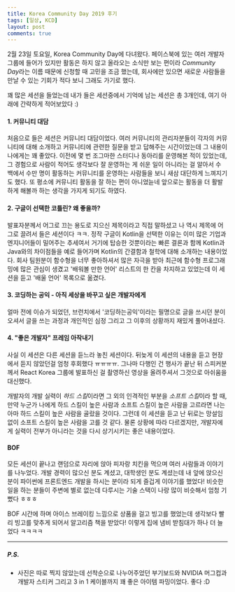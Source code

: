 ```yaml
---
title: Korea Community Day 2019 후기
tags: [일상, KCD]
layout: post
comments: true
---
```


2월 23일 토요일, Korea Community Day에 다녀왔다. 페이스북에 있는 여러 개발자 그룹에 들어가 있지만 활동은 하지 않고 올라오는 소식만 보는 편이라 *Community Day*라는 이름 때문에 신청할 때 고민을 조금 했는데, 회사에만 있으면 새로운 사람들을 만날 수 있는 기회가 적다 보니 그래도 가기로 했다.


꽤 많은 세션을 들었는데 내가 들은 세션중에서 기억에 남는 세션은 총 3개인데, 여기 아래에 간략하게 적어보았다 :)

#### 1. 커뮤니티 대담

처음으로 들은 세션은 커뮤니티 대담이었다. 여러 커뮤니티의 관리자분들이 각자의 커뮤니티에 대해 소개하고 커뮤니티에 관련한 질문을 받고 답해주는 시간이었는데 그 내용이 나에게는 꽤 좋았다. 이전에 몇 번 조그마한 스터디나 동아리를 운영해본 적이 있었는데, 그 경험으로 사람이 적어도 생각보다 잘 운영하는 게 쉬운 일이 아니라는 걸 알아서 수 백에서 수만 명이 활동하는 커뮤니티를 운영하는 사람들을 보니 새삼 대단하게 느껴지기도 했다. 또 평소에 커뮤니티 활동을 잘 하는 편이 아니었늗네 앞으로는 활동을 더 활발하게 해볼까 하는 생각을 가지게 되기도 하였다.


#### 2. 구글이 선택한 코틀린? 왜 좋을까?

발표자분께서 어그로 끄는 용도로 지으신 제목이라고 직접 말하셨고 나 역시 제목에 어그로 끌려서 들은 세션이다 ㅋㅋ. 정작 구글이 Kotlin을 선택한 이유는 이미 많은 기업과 엔지니어들이 밀어주는 추세여서 거기에 탑승한 것뿐이라는 빠른 결론과 함께 Kotlin과 Java와의 차이점들을 예로 들어가며 Kotlin의 간결함과 철학에 대해 소개하는 내용이었다. 회사 팀원분이 함수형을 너무 좋아하셔서 많은 자극을 받아 최근에 함수형 프로그래밍에 많은 관심이 생겼고 '배워볼 만한 언어' 리스트의 한 칸을 차지하고 있었는데 이 세션을 듣고 '배울 언어' 목록으로 옮겼다.

#### 3. 코딩하는 공익 - 아직 세상을 바꾸고 싶은 개발자에게

얼마 전에 이슈가 되었던, 브런치에서 '코딩하는공익'이라는 필명으로 글을 쓰시던 분이 오셔서 글을 쓰는 과정과 개인적인 심정 그리고 그 이후의 상황까지 재밌게 풀어내셨다.


#### 4. "좋은 개발자" 프레임 아작내기

사실 이 세션은 다른 세션을 듣느라 놓친 세션이다. 뒤늦게 이 세션의 내용을 듣고 현장에서 듣지 않았던걸 엄청 후회했다 ㅠㅠㅠㅠ. 그나마 다행인 건 행사가 끝난 뒤 스피커분께서 React Korea 그룹에 발표하신 걸 촬영하신 영상을 올려주셔서 그것으로 아쉬움을 대신했다.

개발자의 개발 실력이 *하드 스킬*이라면 그 외의 인격적인 부분을 *소프트 스킬*이라 할 때, 만약 누군가 나에게 하드 스킬이 높은 사람과 소프트 스킬이 높은 사람을 고르라면 나는 아마 하드 스킬이 높은 사람을 골랐을 것이다.
그런데 이 세션을 듣고 난 뒤로는 망설임 없이 소프트 스킬이 높은 사람을 고를 것 같다. 물론 상황에 따라 다르겠지만, 개발자에게 실력이 전부가 아니라는 것을 다시 상기시키는 좋은 내용이었다.


#### BOF

모든 세션이 끝나고 랜덤으로 자리에 앉아 피자랑 치킨을 먹으며 여러 사람들과 이야기를 나누었다. 개발 경력이 많으신 분도 계셨고, 대학생인 분도 계셨는데 내 앞에 앉으신 분이 파이썬에 프론트엔드 개발을 하시는 분이라 되게 즐겁게 이야기를 했었다! 비슷한 일을 하는 분들이 주변에 별로 없는데 다루시는 기술 스택이 나랑 많이 비슷해서 엄청 기뻤다 ㅎㅎㅎ

BOF 시간에 하며 아이스 브레이킹 느낌으로 상품을 걸고 빙고를 했었는데 생각보다 빨리 빙고를 맞추게 되어서 알고리즘 책을 받았다! 이렇게 집에 냄비 받침대가 하나 더 늘었다 ㅋㅋㅋㅋ



-----

##### P.S.
- 사진은 따로 찍지 않았는데 선착순으로 나누어주었던 부기보드와 NVIDIA 머그컵과 개발자 스티커 그리고 3 in 1 케이블까지 꽤 좋은 아이템 파밍이었다. 좋다 :D